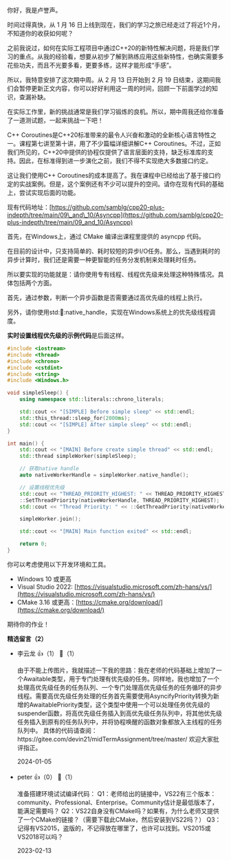 你好，我是卢誉声。

时间过得真快，从 1 月 16 日上线到现在，我们的学习之旅已经走过了将近1个月，不知道你的收获如何呢？

之前我说过，如何在实际工程项目中通过C++20的新特性解决问题，将是我们学习的重点。从我的经验看，想要从初步了解到熟练应用这些新特性，也确实需要多花些功夫，而且不光要多看，更要多练，这样才能形成“手感”。

所以，我特意安排了这次期中周。从 2 月 13 日开始到 2 月 19 日结束，这期间我们会暂停更新正文内容，你可以好好利用这一周的时间，回顾一下前面学过的知识，查漏补缺。

在实际工作里，新的挑战通常是我们学习锻炼的良机。所以，期中周我还给你准备了一道测试题，一起来挑战一下吧！

C++ Coroutines是C++20标准带来的最令人兴奋和激动的全新核心语言特性之一。课程第七讲至第十讲，用了不少篇幅详细讲解C++ Coroutines。不过，正如我们所见的，C++20中提供的协程仅提供了语言层面的支持，缺乏标准库的支持。因此，在标准得到进一步演化之前，我们不得不实现绝大多数接口约定。

这让我们使用C++ Coroutines的成本提高了。我在课程中已经给出了基于接口约定的实战案例。但是，这个案例还有不少可以提升的空间。请你在现有代码的基础上，尝试实现后面的功能。

现有代码地址：[https://github.com/samblg/cpp20-plus-indepth/tree/main/09\_and\_10/Asyncpp](https://github.com/samblg/cpp20-plus-indepth/tree/main/09_and_10/Asyncpp)

首先，在Windows上，通过 CMake 编译出课程里提供的 asyncpp 代码。

在目前的设计中，只支持简单的、耗时较短的异步I/O任务。那么，当遇到耗时的异步计算时，我们还是需要一种更智能的任务分发机制来处理耗时任务。

所以要实现的功能就是：请你使用专有线程、线程优先级来处理这种特殊情况。具体包括两个方面。

首先，通过参数，判断一个异步函数是否需要通过高优先级的线程上执行。

另外，请你使用std::thread::native\_handle，实现在Windows系统上的优先级线程调度。

**实时设置线程优先级的示例代码**是后面这样。

```c++
#include <iostream>
#include <thread>
#include <chrono>
#include <cstdint>
#include <string>
#include <Windows.h>

void simpleSleep() {
    using namespace std::literals::chrono_literals;

    std::cout << "[SIMPLE] Before simple sleep" << std::endl;
    std::this_thread::sleep_for(2000ms);
    std::cout << "[SIMPLE] After simple sleep" << std::endl;
}

int main() {
    std::cout << "[MAIN] Before create simple thread" << std::endl;
    std::thread simpleWorker(simpleSleep);

    // 获取native handle
    auto nativeWorkerHandle = simpleWorker.native_handle();

    // 设置线程优先级
    std::cout << "THREAD_PRIORITY_HIGHEST: " << THREAD_PRIORITY_HIGHEST << std::endl;
    ::SetThreadPriority(nativeWorkerHandle, THREAD_PRIORITY_HIGHEST);
    std::cout << "Thread Priority: " << ::GetThreadPriority(nativeWorkerHandle) << std::endl;

    simpleWorker.join();

    std::cout << "[MAIN] Main function exited" << std::endl;

    return 0;
}
```

你可以考虑使用以下开发环境和工具。

- Windows 10 或更高
- Visual Studio 2022: [https://visualstudio.microsoft.com/zh-hans/vs/](https://visualstudio.microsoft.com/zh-hans/vs/)
- CMake 3.16 或更高：[https://cmake.org/download/](https://cmake.org/download/)

期待你的作业！
<div><strong>精选留言（2）</strong></div><ul>
<li><span>李云龙</span> 👍（1） 💬（1）<p>由于不能上传图片，我就描述一下我的思路：我在老师的代码基础上增加了一个Awaitable类型，用于专门处理有优先级的任务。同样地，我也增加了一个处理高优先级任务的任务队列、一个专门处理高优先级任务的任务循环的异步线程。需要高优先级任务处理的任务首先需要使用AsyncifyPriority转换为新增的AwaitablePriority类型，这个类型中使用一个可以处理任务优先级的suspender函数，将高优先级任务插入到高优先级任务队列中，将其他优先级任务插入到原有的任务队列中，并将协程唤醒的函数对象都放入主线程的任务队列中。
具体的代码请查阅：https:&#47;&#47;gitee.com&#47;devin21&#47;midTermAssignment&#47;tree&#47;master&#47;
欢迎大家批评指正。</p>2024-01-05</li><br/><li><span>peter</span> 👍（0） 💬（1）<p>准备搭建环境试试编译代码：
Q1：老师给出的链接中，VS22有三个版本：community、Professional、Enterprise。Community估计是最低版本了，能满足需要吗？
Q2：VS22自身没有CMake吗？如果有，为什么老师又提供了一个CMake的链接？（需要下载此CMake，然后安装到VS22吗？）
Q3：记得有VS2015，盗版的，不记得放在哪里了，也许可以找到。VS2015或VS2018可以吗？</p>2023-02-13</li><br/>
</ul>